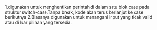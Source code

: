 1.digunakan untuk menghentikan perintah di dalam satu blok case pada struktur switch-case.Tanpa break, kode akan terus berlanjut ke case berikutnya
2.Biasanya digunakan untuk menangani input yang tidak valid atau di luar pilihan yang tersedia.
